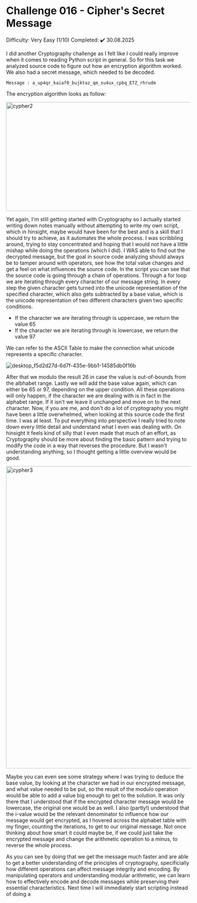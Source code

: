 # Challenge 016 - Cipher's Secret Message
Difficulty: Very Easy (1/10) Completed: ✔️ 30.08.2025 

I did another Cryptography challenge as I felt like I could really improve when it comes to reading Python script in general. So for this task we analyzed source code to figure out how an encryption algorithm worked. We also had a secret message, which needed to be decoded. 
```
Message : a_up4qr_kaiaf0_bujktaz_qm_su4ux_cpbq_ETZ_rhrudm
```
The encryption algorithm looks as follow:

<img width="805" height="297" alt="cypher2" src="https://github.com/user-attachments/assets/129f3746-ac65-4489-8a23-a11e8661a001" />
 
Yet again, I'm still getting started with Cryptography so I actually started writing down notes manually without attempting to write my own script, which in hinsight, maybe would have been for the best and is a skill that I should try to achieve, as it automates the whole process. I was scribbling around, trying to stay concentrated and hoping that I would not have a little mishap while doing the operations (which I did). I WAS able to find out the decrypted message, but the goal in source code analyzing should always be to tamper around with operators, see how the total value changes and get a feel on what influences the source code.
In the script you can see that the source code is going through a chain of operations. Through a for loop we are iterating through every character of our message string. In every step the given character gets turned into the unicode representation of the specified character, which also gets subtracted by a base value, which is the unicode representation of two different characters given two specific conditions.

- If the character we are iterating through is uppercase, we return the value 65
- If the character we are iterating through is lowercase, we return the value 97

We can refer to the ASCII Table to make the connection what unicode represents a specific character.

![desktop_f5d2d27d-6d7f-435e-9bb1-14585db0f16b](https://github.com/user-attachments/assets/09f32ec4-78d6-40c3-b8b3-bfc8b41c5c5c)
 
After that we modulo the result 26 in case the value is out-of-bounds from the albhabet range. Lastly we will add the base value again, which can either be 65 or 97, depending on the upper condition. All these operations will only happen, if the character we are dealing with is in fact in the alphabet range. If it isn't we leave it unchanged and move on to the next character. 
Now, if you are me, and don't do a lot of cryptography you might have been a little overwhelmed, when looking at this source code the first time. I was at least. To put everything into perspective I really tried to note down every little detail and understand what I even was dealing with. On hinsight it feels kind of silly that I even made that much of an effort, as Cryptography should be more about finding the basic pattern and trying to modify the code in a way that reverses the procedure. But I wasn't understanding anything, so I thought getting a little overview would be good.

<img width="1467" height="824" alt="cypher3" src="https://github.com/user-attachments/assets/349b8ab1-e68d-4a5d-9345-2561c0d4ef2e" />
 
Maybe you can even see some strategy where I was trying to deduce the base value, by looking at the character we had in our encrypted message, and what value needed to be put, so the result of the modulo operation would be able to add a value big enough to get to the solution. It was only there that I understood that if the encrypted character message would be lowercase, the original one would be as well. I also (partly!) understood that the i-value would be the relevant denominator to influence how our message would get encrypted, as I hovered across the alphabet table with my finger, counting the iterations, to get to our original message. Not once thinking about how smart it could maybe be, if we could just take the encrypted message and change the arithmetic operation to a minus, to reverse the whole process.



As you can see by doing that we get the message much faster and are able to get a better understanding of the principles of cryptography, specificially how different operations can affect message integrity and encoding. By manipulating operators and understanding modular arithmetic, we can learn how to effectively encode and decode messages while preserving their essential characteristics. Next time I will immediately start scripting instead of doing a 
